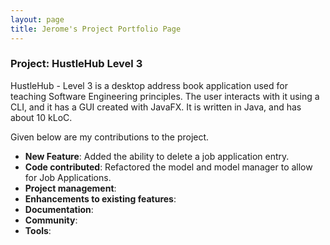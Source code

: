 ```yaml
---
layout: page
title: Jerome's Project Portfolio Page
---
```


### Project: HustleHub Level 3

HustleHub - Level 3 is a desktop address book application used for teaching Software Engineering principles. The user interacts with it using a CLI, and it has a GUI created with JavaFX. It is written in Java, and has about 10 kLoC.

Given below are my contributions to the project.

* **New Feature**:
    Added the ability to delete a job application entry.
* **Code contributed**:
    Refactored the model and model manager to allow for Job Applications.
* **Project management**:
* **Enhancements to existing features**:
* **Documentation**:
* **Community**:
* **Tools**:
